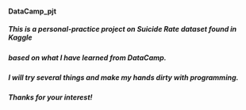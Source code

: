 #### DataCamp_pjt

##### This is a personal-practice project on Suicide Rate dataset found in Kaggle
##### based on what I have learned from DataCamp.

##### I will try several things and make my hands dirty with programming.
##### Thanks for your interest!
